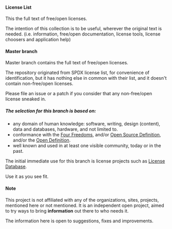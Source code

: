 #### License List

This the full text of free/open licenses.

The intention of this collection is to be useful,
wherever the original text is needed. (i.e. information,
free/open documentation, license tools, license choosers
and application help)

#### Master branch

Master branch contains the full text of free/open
licenses.

The repository originated from SPDX license list,
for convenience of identification, but it has nothing
else in common with their list, and it doesn't contain
non-free/open licenses.

Please file an issue or a patch if you consider that any
non-free/open license sneaked in.

##### The selection for this branch is based on:
* any domain of human knowledge: software, writing, design
(content), data and databases, hardware, and not limited to.
* conformance with the [Four Freedoms](http://www.gnu.org/philosophy/free-sw.html), and/or [Open
Source Definition](http://opensource.org/osd), and/or the [Open Definition](http://opendefinition.org).
* well known and used in at least one visible community, today
or in the past.

The initial immediate use for this branch is license projects
such as [License Database](https://licensedb.org).

Use it as you see fit.

#### Note
This project is not affiliated with any of the organizations,
sites, projects, mentioned here or not mentioned. It is an
independent open project, aimed to try ways to bring **information**
out there to who needs it.

The information here is open to suggestions, fixes and improvements.
